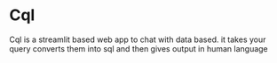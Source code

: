 # Cql
Cql is a streamlit based web app to chat with data based. it takes your query converts them into sql and then gives output in human language
